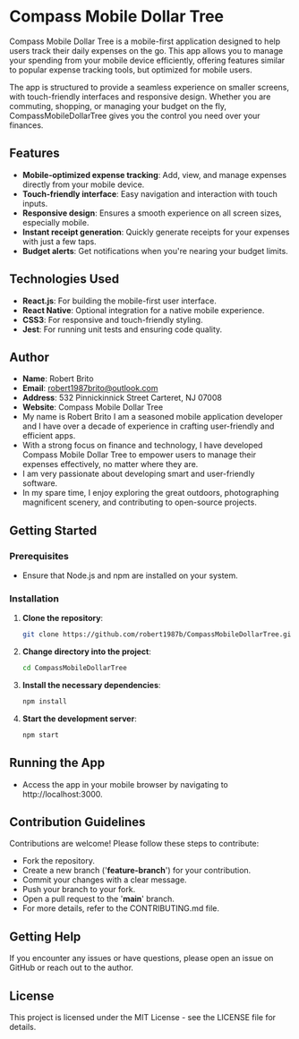 # Compass Mobile Dollar Tree

Compass Mobile Dollar Tree is a mobile-first application designed to help users track their daily expenses on the go. This app allows you to manage your spending from your mobile device efficiently, offering features similar to popular expense tracking tools, but optimized for mobile users.

The app is structured to provide a seamless experience on smaller screens, with touch-friendly interfaces and responsive design. Whether you are commuting, shopping, or managing your budget on the fly, CompassMobileDollarTree gives you the control you need over your finances.

## Features
- **Mobile-optimized expense tracking**: Add, view, and manage expenses directly from your mobile device.
- **Touch-friendly interface**: Easy navigation and interaction with touch inputs.
- **Responsive design**: Ensures a smooth experience on all screen sizes, especially mobile.
- **Instant receipt generation**: Quickly generate receipts for your expenses with just a few taps.
- **Budget alerts**: Get notifications when you're nearing your budget limits.

## Technologies Used
- **React.js**: For building the mobile-first user interface.
- **React Native**: Optional integration for a native mobile experience.
- **CSS3**: For responsive and touch-friendly styling.
- **Jest**: For running unit tests and ensuring code quality.

## Author
- **Name**: Robert Brito
- **Email**: robert1987brito@outlook.com
- **Address**: 532 Pinnickinnick Street Carteret, NJ 07008
- **Website**: Compass Mobile Dollar Tree
- My name is Robert Brito I am a seasoned mobile application developer and I have over a decade of experience in crafting user-friendly and efficient apps.
- With a strong focus on finance and technology, I have developed Compass Mobile Dollar Tree to empower users to manage their expenses effectively, no matter where they are.
- I am very passionate about developing smart and user-friendly software.
- In my spare time, I enjoy exploring the great outdoors, photographing magnificent scenery, and contributing to open-source projects.


## Getting Started

### Prerequisites
- Ensure that Node.js and npm are installed on your system.

### Installation
1. **Clone the repository**:
   ```bash
   git clone https://github.com/robert1987b/CompassMobileDollarTree.git

2. **Change directory into the project**:
   ```bash
   cd CompassMobileDollarTree
3. **Install the necessary dependencies**:
   ```bash
   npm install
4. **Start the development server**:
   ```bash
   npm start

## Running the App
  - Access the app in your mobile browser by navigating to http://localhost:3000.

## Contribution Guidelines

Contributions are welcome! Please follow these steps to contribute:

- Fork the repository.
- Create a new branch ('**feature-branch**') for your contribution.
- Commit your changes with a clear message.
- Push your branch to your fork.
- Open a pull request to the '**main**' branch.
- For more details, refer to the CONTRIBUTING.md file.

## Getting Help
If you encounter any issues or have questions, please open an issue on GitHub or reach out to the author.
## License
This project is licensed under the MIT License - see the LICENSE file for details.

